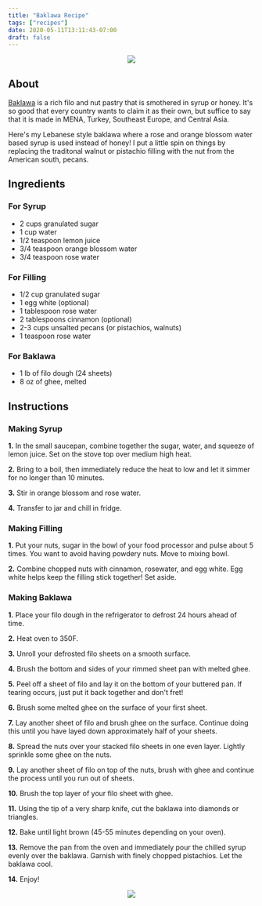 ```yaml
---
title: "Baklawa Recipe"
tags: ["recipes"] 
date: 2020-05-11T13:11:43-07:00
draft: false
---
```


<center><a href="https://i.imgur.com/3dLiNGe.jpg"><img src="https://i.imgur.com/3dLiNGe.jpg" border="0"></a></center>

## About
[Baklawa](https://en.wikipedia.org/wiki/Baklava) is a rich filo and nut pastry that is smothered in syrup or honey. It's so good that every country wants to claim it as their own, but suffice to say that it is made in MENA, Turkey, Southeast Europe, and Central Asia. 

Here's my Lebanese style baklawa where a rose and orange blossom water based syrup is used instead of honey! I put a little spin on things by replacing the traditonal walnut or pistachio filling with the nut from the American south, pecans.

## Ingredients

### For Syrup
- 2 cups granulated sugar
- 1 cup water
- 1/2 teaspoon lemon juice
- 3/4 teaspoon orange blossom water
- 3/4 teaspoon rose water

### For Filling
- 1/2 cup granulated sugar
- 1 egg white (optional)
- 1 tablespoon rose water
- 2 tablespoons cinnamon (optional)
- 2-3 cups unsalted pecans (or pistachios, walnuts)
- 1 teaspoon rose water

### For Baklawa
- 1 lb of filo dough (24 sheets)
- 8 oz of ghee, melted

## Instructions
### Making Syrup
**1.** In the small saucepan, combine together the sugar, water, and squeeze of lemon juice. Set on the stove top over medium high heat.
        
**2.** Bring to a boil, then immediately reduce the heat to low and let it simmer for no longer than 10 minutes.
        
**3.** Stir in orange blossom and rose water.
        
**4.** Transfer to jar and chill in fridge.

### Making Filling
**1.** Put your nuts, sugar in the bowl of your food processor and pulse about 5 times. You want to avoid having powdery nuts. Move to mixing bowl.

**2.** Combine chopped nuts with cinnamon, rosewater, and egg white. Egg white helps keep the filling stick together! Set aside.

### Making Baklawa
**1.** Place your filo dough in the refrigerator to defrost 24 hours ahead of time.

**2.** Heat oven to 350F.

**3.** Unroll your defrosted filo sheets on a smooth surface.

**4.** Brush the bottom and sides of your rimmed sheet pan with melted ghee.

**5.** Peel off a sheet of filo and lay it on the bottom of your buttered pan. If tearing occurs, just put it back together and don't fret!

**6.** Brush some melted ghee on the surface of your first sheet.

**7.** Lay another sheet of filo and brush ghee on the surface. Continue doing this until you have layed down approximately half of your sheets.

**8.** Spread the nuts over your stacked filo sheets in one even layer. Lightly sprinkle some ghee on the nuts.

**9.** Lay another sheet of filo on top of the nuts, brush with ghee and continue the process until you run out of sheets.

**10.** Brush the top layer of your filo sheet with ghee.

**11.** Using the tip of a very sharp knife, cut the baklawa into diamonds or triangles.

**12.** Bake until light brown (45-55 minutes depending on your oven).

**13.** Remove the pan from the oven and immediately pour the chilled syrup evenly over the baklawa. Garnish with finely chopped pistachios. Let the baklawa cool.

**14.** Enjoy!

<center><a href="https://i.imgur.com/1jbYDz5.jpg"><img src="https://i.imgur.com/1jbYDz5.jpg" border="0"></a></center>
